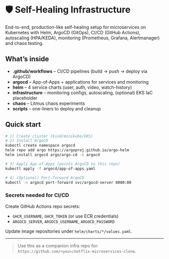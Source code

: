 # 🛡️ Self-Healing Infrastructure

End-to-end, production-like self-healing setup for microservices on Kubernetes with Helm, ArgoCD (GitOps), CI/CD (GitHub Actions), autoscaling (HPA/KEDA), monitoring (Prometheus, Grafana, Alertmanager) and chaos testing.

## What’s inside
- **.github/workflows** – CI/CD pipelines (build → push → deploy via ArgoCD)
- **argocd** – App-of-Apps + applications for services and monitoring
- **helm** – 4 service charts (user, auth, video, watch-history)
- **infrastructure** – monitoring configs, autoscaling, (optional) EKS IaC placeholder
- **chaos** – Litmus chaos experiments
- **scripts** – one-liners to deploy and cleanup

## Quick start
```bash
# 1) Create cluster (kind/minikube/EKS)
# 2) Install ArgoCD
kubectl create namespace argocd
helm repo add argo https://argoproj.github.io/argo-helm
helm install argocd argo/argo-cd -n argocd

# 3) Apply App-of-Apps (points ArgoCD to this repo)
kubectl apply -f argocd/app-of-apps.yaml

# 4) (Optional) Port-forward ArgoCD
kubectl -n argocd port-forward svc/argocd-server 8080:80
```

### Secrets needed for CI/CD
Create GitHub Actions repo secrets:
- `GHCR_USERNAME`, `GHCR_TOKEN` (or use ECR credentials)
- `ARGOCD_SERVER`, `ARGOCD_USERNAME`, `ARGOCD_PASSWORD`

Update image repositories under `helm/charts/*/values.yaml`.

---

> Use this as a companion infra repo for: `https://github.com/<you>/netflix-microservices-clone`.
